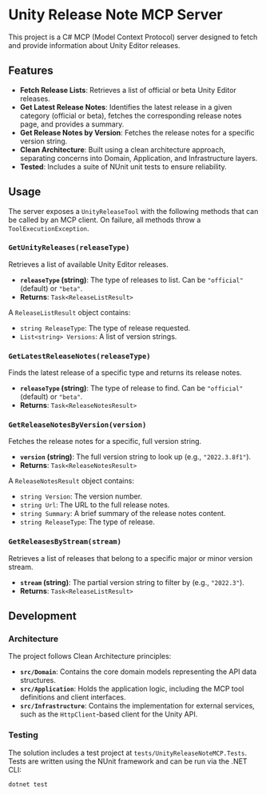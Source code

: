 # Unity Release Note MCP Server

This project is a C# MCP (Model Context Protocol) server designed to fetch and provide information about Unity Editor releases.

## Features

-   **Fetch Release Lists**: Retrieves a list of official or beta Unity Editor releases.
-   **Get Latest Release Notes**: Identifies the latest release in a given category (official or beta), fetches the corresponding release notes page, and provides a summary.
-   **Get Release Notes by Version**: Fetches the release notes for a specific version string.
-   **Clean Architecture**: Built using a clean architecture approach, separating concerns into Domain, Application, and Infrastructure layers.
-   **Tested**: Includes a suite of NUnit unit tests to ensure reliability.

## Usage

The server exposes a `UnityReleaseTool` with the following methods that can be called by an MCP client. On failure, all methods throw a `ToolExecutionException`.

### `GetUnityReleases(releaseType)`

Retrieves a list of available Unity Editor releases.

-   **`releaseType` (string)**: The type of releases to list. Can be `"official"` (default) or `"beta"`.
-   **Returns**: `Task<ReleaseListResult>`

A `ReleaseListResult` object contains:
-   `string ReleaseType`: The type of release requested.
-   `List<string> Versions`: A list of version strings.

### `GetLatestReleaseNotes(releaseType)`

Finds the latest release of a specific type and returns its release notes.

-   **`releaseType` (string)**: The type of release to find. Can be `"official"` (default) or `"beta"`.
-   **Returns**: `Task<ReleaseNotesResult>`

### `GetReleaseNotesByVersion(version)`

Fetches the release notes for a specific, full version string.

-   **`version` (string)**: The full version string to look up (e.g., `"2022.3.8f1"`).
-   **Returns**: `Task<ReleaseNotesResult>`

A `ReleaseNotesResult` object contains:
-   `string Version`: The version number.
-   `string Url`: The URL to the full release notes.
-   `string Summary`: A brief summary of the release notes content.
-   `string ReleaseType`: The type of release.

### `GetReleasesByStream(stream)`

Retrieves a list of releases that belong to a specific major or minor version stream.

-   **`stream` (string)**: The partial version string to filter by (e.g., `"2022.3"`).
-   **Returns**: `Task<ReleaseListResult>`

## Development

### Architecture

The project follows Clean Architecture principles:

-   **`src/Domain`**: Contains the core domain models representing the API data structures.
-   **`src/Application`**: Holds the application logic, including the MCP tool definitions and client interfaces.
-   **`src/Infrastructure`**: Contains the implementation for external services, such as the `HttpClient`-based client for the Unity API.

### Testing

The solution includes a test project at `tests/UnityReleaseNoteMCP.Tests`. Tests are written using the NUnit framework and can be run via the .NET CLI:

```sh
dotnet test
```